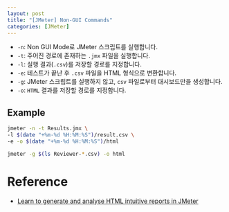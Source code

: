 ```yaml
---
layout: post
title: "[JMeter] Non-GUI Commands"
categories: [JMeter]
---
```


- `-n`: Non GUI Mode로 JMeter 스크립트를 실행합니다.
- `-t`: 주어진 경로에 존재하는 `.jmx` 파일을 실행합니다.
- `-l`: 실행 결과(`.csv`)를 저장할 경로를 지정합니다.
- `-e`: 테스트가 끝난 후 `.csv` 파일을 HTML 형식으로 변환합니다.
- `-g`: JMeter 스크립트를 실행하지 않고, `csv` 파일로부터 대시보드만을 생성합니다.
-  `-o`: `HTML` 결과를 저장할 경로를 지정합니다.

## Example

```bash
jmeter -n -t Results.jmx \
-l $(date "+%m-%d %H:%M:%S")/result.csv \ 
-e -o $(date "+%m-%d %H:%M:%S")/html
```

```bash
jmeter -g $(ls Reviewer-*.csv) -o html
```

# Reference
- [Learn to generate and analyse HTML intuitive reports in JMeter
](https://haquemousume.medium.com/learn-to-generate-and-analyse-html-intuitive-reports-in-jmeter-574dbe1fca72)
